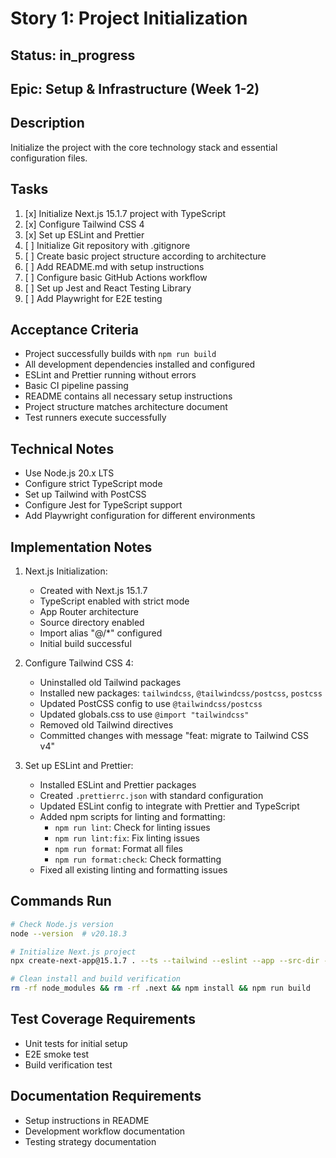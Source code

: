 # Story 1: Project Initialization

## Status: in_progress

## Epic: Setup & Infrastructure (Week 1-2)

## Description

Initialize the project with the core technology stack and essential configuration files.

## Tasks

1. [x] Initialize Next.js 15.1.7 project with TypeScript
2. [x] Configure Tailwind CSS 4
3. [x] Set up ESLint and Prettier
4. [ ] Initialize Git repository with .gitignore
5. [ ] Create basic project structure according to architecture
6. [ ] Add README.md with setup instructions
7. [ ] Configure basic GitHub Actions workflow
8. [ ] Set up Jest and React Testing Library
9. [ ] Add Playwright for E2E testing

## Acceptance Criteria

- Project successfully builds with `npm run build`
- All development dependencies installed and configured
- ESLint and Prettier running without errors
- Basic CI pipeline passing
- README contains all necessary setup instructions
- Project structure matches architecture document
- Test runners execute successfully

## Technical Notes

- Use Node.js 20.x LTS
- Configure strict TypeScript mode
- Set up Tailwind with PostCSS
- Configure Jest for TypeScript support
- Add Playwright configuration for different environments

## Implementation Notes

1. Next.js Initialization:

   - Created with Next.js 15.1.7
   - TypeScript enabled with strict mode
   - App Router architecture
   - Source directory enabled
   - Import alias "@/\*" configured
   - Initial build successful

2. Configure Tailwind CSS 4:
   - Uninstalled old Tailwind packages
   - Installed new packages: `tailwindcss`, `@tailwindcss/postcss`, `postcss`
   - Updated PostCSS config to use `@tailwindcss/postcss`
   - Updated globals.css to use `@import "tailwindcss"`
   - Removed old Tailwind directives
   - Committed changes with message "feat: migrate to Tailwind CSS v4"

3. Set up ESLint and Prettier:
   - Installed ESLint and Prettier packages
   - Created `.prettierrc.json` with standard configuration
   - Updated ESLint config to integrate with Prettier and TypeScript
   - Added npm scripts for linting and formatting:
     - `npm run lint`: Check for linting issues
     - `npm run lint:fix`: Fix linting issues
     - `npm run format`: Format all files
     - `npm run format:check`: Check formatting
   - Fixed all existing linting and formatting issues

## Commands Run

```bash
# Check Node.js version
node --version  # v20.18.3

# Initialize Next.js project
npx create-next-app@15.1.7 . --ts --tailwind --eslint --app --src-dir --import-alias "@/*" --use-npm

# Clean install and build verification
rm -rf node_modules && rm -rf .next && npm install && npm run build
```

## Test Coverage Requirements

- Unit tests for initial setup
- E2E smoke test
- Build verification test

## Documentation Requirements

- Setup instructions in README
- Development workflow documentation
- Testing strategy documentation
